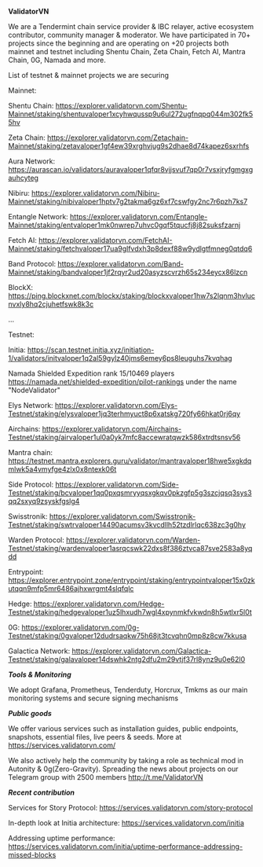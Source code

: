 **ValidatorVN**

We are a Tendermint chain service provider & IBC relayer, active ecosystem contributor, community manager & moderator. We have participated in 70+ projects since the beginning and are operating on +20 projects both mainnet and testnet including Shentu Chain, Zeta Chain, Fetch AI, Mantra Chain, 0G, Namada and more.

List of testnet & mainnet projects we are securing

Mainnet:

Shentu Chain: https://explorer.validatorvn.com/Shentu-Mainnet/staking/shentuvaloper1xcyhwqussp9u6ul272ugfnqpq044m302fk55hv

Zeta Chain: https://explorer.validatorvn.com/Zetachain-Mainnet/staking/zetavaloper1gf4ew39xrghvjug9s2dhae8d74kapez6sxrhfs

Aura Network: https://aurascan.io/validators/auravaloper1qfqr8vjjsvuf7qp0r7vsxjryfgmgxgauhcyteg

Nibiru: https://explorer.validatorvn.com/Nibiru-Mainnet/staking/nibivaloper1hptv7g2takma6gz6xf7cswfgy2nc7r6pzh7ks7

Entangle Network: https://explorer.validatorvn.com/Entangle-Mainnet/staking/entvaloper1mk0nwrep7uhvc0gqf5tqucfj8j82suksfzarnj

Fetch AI: https://explorer.validatorvn.com/FetchAI-Mainnet/staking/fetchvaloper17ua9glfvdxh3p8dexf88w9ydlgtfmneg0qtdq6

Band Protocol: https://explorer.validatorvn.com/Band-Mainnet/staking/bandvaloper1jf2rqyr2ud20asyzscvrzh65s234eycx86lzcn

BlockX: https://ping.blockxnet.com/blockx/staking/blockxvaloper1hw7s2lqnm3hvlucnvxly8hq2cjuhetfswk8k3c

...

Testnet:

Initia: https://scan.testnet.initia.xyz/initiation-1/validators/initvaloper1q2al59gylz40jms6emey6ps8leuguhs7kvqhag

Namada Shielded Expedition rank 15/10469 players https://namada.net/shielded-expedition/pilot-rankings under the name "NodeValidator"

Elys Network: https://explorer.validatorvn.com/Elys-Testnet/staking/elysvaloper1jq3terhmyuct8p6xatskg720fy66hkat0rj6qy

Airchains: https://explorer.validatorvn.com/Airchains-Testnet/staking/airvaloper1ul0a0yk7mfc8accewratqwzk586xtrdtsnsv56

Mantra chain: https://testnet.mantra.explorers.guru/validator/mantravaloper18hwe5xgkdqmlwk5a4vmyfge4zlx0x8ntexk06t

Side Protocol: https://explorer.validatorvn.com/Side-Testnet/staking/bcvaloper1qq0pxqsmryyqsxgkqv0pkzgfp5g3szcjqsq3sys3qq2sxyq9zsyskfgslg4

Swisstronik: https://explorer.validatorvn.com/Swisstronik-Testnet/staking/swtrvaloper14490acumsv3kvcdllh52tzdlrlqc638zc3g0hy

Warden Protocol: https://explorer.validatorvn.com/Warden-Testnet/staking/wardenvaloper1asrqcswk22dxs8f386ztvca87sve2583a8yqdd

Entrypoint: https://explorer.entrypoint.zone/entrypoint/staking/entrypointvaloper15x0zkutqqn9mfp5mr6486ajhxwrgmt4slqfqlc

Hedge: https://explorer.validatorvn.com/Hedge-Testnet/staking/hedgevaloper1uz5lhxudh7wgl4xpynmkfvkwdn8h5wtlxr5l0t

0G: https://explorer.validatorvn.com/0g-Testnet/staking/0gvaloper12dudrsaqkw75h68jt3tcvqhn0mp8z8cw7kkusa

Galactica Network: https://explorer.validatorvn.com/Galactica-Testnet/staking/galavaloper14dswhk2ntg2dfu2m29vtjf37rl8ynz9u0e62l0

**_Tools & Monitoring_**

We adopt Grafana, Prometheus, Tenderduty, Horcrux, Tmkms as our main monitoring systems and secure signing mechanisms

**_Public goods_**

We offer various services such as installation guides, public endpoints, snapshots, essential files, live peers & seeds. More at https://services.validatorvn.com/

We also actively help the community by taking a role as technical mod in Autonity & 0g(Zero-Gravity). Spreading the news about projects on our Telegram group with 2500 members http://t.me/ValidatorVN

**_Recent contribution_**

Services for Story Protocol: https://services.validatorvn.com/story-protocol

In-depth look at Initia architecture: https://services.validatorvn.com/initia

Addressing uptime performance: https://services.validatorvn.com/initia/uptime-performance-addressing-missed-blocks
